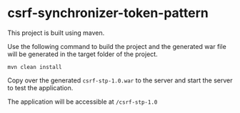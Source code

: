 # csrf-synchronizer-token-pattern

This project is built using maven.

Use the following command to build the project and the generated war file will be generated in the target folder of the project.

````
mvn clean install
````

Copy over the generated `csrf-stp-1.0.war` to the server and start the server to test the application.

The application will be accessible at `/csrf-stp-1.0`